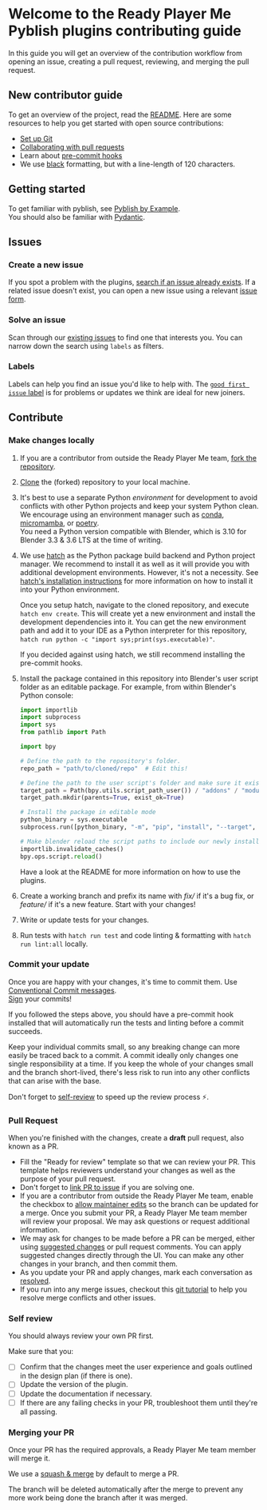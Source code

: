 # Welcome to the Ready Player Me Pyblish plugins contributing guide <!-- omit in toc -->

In this guide you will get an overview of the contribution workflow from opening an issue, creating a pull request, reviewing, and merging the pull request.

## New contributor guide

To get an overview of the project, read the [README](README.md).
Here are some resources to help you get started with open source contributions:

- [Set up Git](https://docs.github.com/en/get-started/quickstart/set-up-git)
- [Collaborating with pull requests](https://docs.github.com/en/github/collaborating-with-pull-requests)
- Learn about [pre-commit hooks](https://pre-commit.com/)
- We use [black](https://black.readthedocs.io/en/stable/) formatting, but with a line-length of 120 characters.

## Getting started

To get familiar with pyblish, see [Pyblish by Example](https://learn.pyblish.com/).  
You should also be familiar with [Pydantic](https://docs.pydantic.dev/).

## Issues

### Create a new issue

If you spot a problem with the plugins, [search if an issue already exists](https://docs.github.com/en/github/searching-for-information-on-github/searching-on-github/searching-issues-and-pull-requests#search-by-the-title-body-or-comments).
If a related issue doesn't exist, you can open a new issue using a relevant [issue form](https://github.com/readyplayerme/pyblish-plugins/issues/new/choose).

### Solve an issue

Scan through our [existing issues](https://github.com/readyplayerme/pyblish-plugins/issues) to find one that interests you.
You can narrow down the search using `labels` as filters.

### Labels

Labels can help you find an issue you'd like to help with.
The [`good first issue` label](https://github.com/readyplayerme/pyblish-plugins/issues?q=is%3Aopen+is%3Aissue+label%3A%22good+first+issue%22) is for problems or updates we think are ideal for new joiners.

## Contribute

### Make changes locally

1. If you are a contributor from outside the Ready Player Me team, [fork the repository](https://docs.github.com/en/get-started/quickstart/fork-a-repo).

2. [Clone](https://docs.github.com/en/repositories/creating-and-managing-repositories/cloning-a-repository) the (forked) repository to your local machine.

3. It's best to use a separate Python _environment_ for development to avoid conflicts with other Python projects and keep your system Python clean.
    We encourage using an environment manager such as [conda](https://docs.conda.io/en/latest/), [micromamba](https://mamba.readthedocs.io/en/latest/user_guide/micromamba.html), or [poetry](https://python-poetry.org/).  
    You need a Python version compatible with Blender, which is 3.10 for Blender 3.3 & 3.6 LTS at the time of writing.

4. We use [hatch](https://hatch.pypa.io/) as the Python package build backend and Python project manager.
    We recommend to install it as well as it will provide you with additional development environments.
    However, it's not a necessity.
    See [hatch's installation instructions](https://hatch.pypa.io/latest/install/) for more information on how to install it into your Python environment.

    Once you setup hatch, navigate to the cloned repository, and execute `hatch env create`.
    This will create yet a new environment and install the development dependencies into it.
    You can get the new environment path and add it to your IDE as a Python interpreter for this repository, `hatch run python -c "import sys;print(sys.executable)"`.

    If you decided against using hatch, we still recommend installing the pre-commit hooks.

5. Install the package contained in this repository into Blender's user script folder as an editable package.
    For example, from within Blender's Python console:

    ```python
    import importlib
    import subprocess
    import sys
    from pathlib import Path

    import bpy

    # Define the path to the repository's folder.
    repo_path = "path/to/cloned/repo"  # Edit this!

    # Define the path to the user script's folder and make sure it exists.
    target_path = Path(bpy.utils.script_path_user()) / "addons" / "modules"
    target_path.mkdir(parents=True, exist_ok=True)

    # Install the package in editable mode
    python_binary = sys.executable
    subprocess.run([python_binary, "-m", "pip", "install", "--target", str(target_path), "-e", repo_path])

    # Make blender reload the script paths to include our newly installed package.
    importlib.invalidate_caches()
    bpy.ops.script.reload()
    ```

    Have a look at the README for more information on how to use the plugins.

6. Create a working branch and prefix its name with _fix/_ if it's a bug fix, or _feature/_ if it's a new feature.
    Start with your changes!  

7. Write or update tests for your changes. <!-- TODO Explain how we do tests -->

8. Run tests with `hatch run test` and code linting & formatting with `hatch run lint:all` locally.

### Commit your update

Once you are happy with your changes, it's time to commit them.
Use [Conventional Commit messages](https://www.conventionalcommits.org/en/v1.0.0/).  
[Sign](https://docs.github.com/en/authentication/managing-commit-signature-verification/signing-commits) your commits!

If you followed the steps above, you should have a pre-commit hook installed that will automatically run the tests and linting before a commit succeeds.

Keep your individual commits small, so any breaking change can more easily be traced back to a commit.
A commit ideally only changes one single responsibility at a time.
If you keep the whole of your changes small and the branch short-lived, there's less risk to run into any other conflicts that can arise with the base.

Don't forget to [self-review](#self-review) to speed up the review process :zap:.

### Pull Request

When you're finished with the changes, create a __draft__ pull request, also known as a PR.

- Fill the "Ready for review" template so that we can review your PR. This template helps reviewers understand your changes as well as the purpose of your pull request.
- Don't forget to [link PR to issue](https://docs.github.com/en/issues/tracking-your-work-with-issues/linking-a-pull-request-to-an-issue) if you are solving one.
- If you are a contributor from outside the Ready Player Me team, enable the checkbox to [allow maintainer edits](https://docs.github.com/en/github/collaborating-with-issues-and-pull-requests/allowing-changes-to-a-pull-request-branch-created-from-a-fork) so the branch can be updated for a merge.
Once you submit your PR, a Ready Player Me team member will review your proposal.
We may ask questions or request additional information.
- We may ask for changes to be made before a PR can be merged, either using [suggested changes](https://docs.github.com/en/github/collaborating-with-issues-and-pull-requests/incorporating-feedback-in-your-pull-request) or pull request comments.
You can apply suggested changes directly through the UI.
You can make any other changes in your branch, and then commit them.
- As you update your PR and apply changes, mark each conversation as [resolved](https://docs.github.com/en/github/collaborating-with-issues-and-pull-requests/commenting-on-a-pull-request#resolving-conversations).
- If you run into any merge issues, checkout this [git tutorial](https://github.com/skills/resolve-merge-conflicts) to help you resolve merge conflicts and other issues.

### Self review

You should always review your own PR first.

Make sure that you:

- [ ] Confirm that the changes meet the user experience and goals outlined in the design plan (if there is one).
- [ ] Update the version of the plugin.
- [ ] Update the documentation if necessary.
- [ ] If there are any failing checks in your PR, troubleshoot them until they're all passing.

### Merging your PR

Once your PR has the required approvals, a Ready Player Me team member will merge it.

We use a [squash & merge](https://docs.github.com/en/pull-requests/collaborating-with-pull-requests/incorporating-changes-from-a-pull-request/about-pull-request-merges#squash-and-merge-your-commits) by default to merge a PR.

The branch will be deleted automatically after the merge to prevent any more work being done the branch after it was merged.
